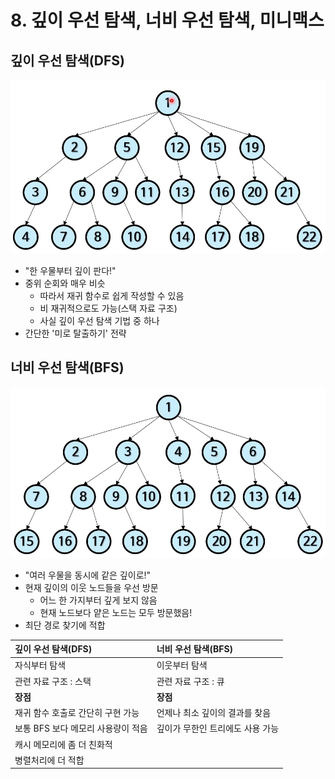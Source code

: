 # 8. 깊이 우선 탐색, 너비 우선 탐색, 미니맥스

## 깊이 우선 탐색(DFS)
![img.png](img/img.png)
- "한 우물부터 깊이 판다!"
- 중위 순회와 매우 비슷
    - 따라서 재귀 함수로 쉽게 작성할 수 있음
    - 비 재귀적으로도 가능(스택 자료 구조)
    - 사실 깊이 우선 탐색 기법 중 하나
- 간단한 '미로 탈출하기' 전략


## 너비 우선 탐색(BFS)
![img.png](img/img_1.png)
- "여러 우물을 동시에 같은 깊이로!"
- 현재 깊이의 이웃 노드들을 우선 방문
  - 어느 한 가지부터 깊게 보지 않음
  - 현재 노드보다 얕은 노드는 모두 방문했음!
- 최단 경로 찾기에 적합

|깊이 우선 탐색(DFS)|너비 우선 탐색(BFS)|
|:-------|:-------|
|자식부터 탐색|이웃부터 탐색|
|관련 자료 구조 : 스택|관련 자료 구조 : 큐|
|**장점**|**장점**|
|재귀 함수 호출로 간단히 구현 가능|언제나 최소 깊이의 결과를 찾음|
|보통 BFS 보다 메모리 사용량이 적음|깊이가 무한인 트리에도 사용 가능|
|캐시 메모리에 좀 더 친화적||
|병렬처리에 더 적합||
